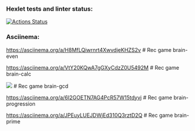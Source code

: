 ### Hexlet tests and linter status:
[![Actions Status](https://github.com/YAV88/python-project-49/workflows/hexlet-check/badge.svg)](https://github.com/YAV88/python-project-49/actions)


### Asciinema:
https://asciinema.org/a/H8MfLQiwrnrt4XwvdjeKHZS2v   # Rec game brain-even

https://asciinema.org/a/VtY20KQwA7gGXyCdzZ0U5492M   # Rec game brain-calc

<a href="https://asciinema.org/a/JriMDlLhS27nwOe0NV7wbDE7D" target="_blank"><img src="https://asciinema.org/a/JriMDlLhS27nwOe0NV7wbDE7D.svg" /></a>  # Rec game brain-gcd

https://asciinema.org/a/6I2GOETN7AG4PcR57W15tdyvj   # Rec game brain-progression

https://asciinema.org/a/JPEuyLUEJDWjEd310Q3rztD2Q   # Rec game brain-prime